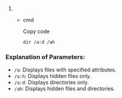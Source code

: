 1. - cmd
        
        Copy code
        
        `dir /a:d /ah`
        

### Explanation of Parameters:

- `/a`: Displays files with specified attributes.
- `/a:h`: Displays hidden files only.
- `/a:d`: Displays directories only.
- `/ah`: Displays hidden files and directories.